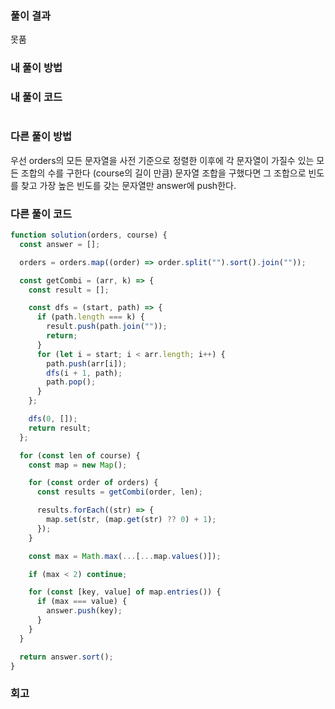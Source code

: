 ### 풀이 결과

못품

### 내 풀이 방법

### 내 풀이 코드

```js

```

### 다른 풀이 방법

우선 orders의 모든 문자열을 사전 기준으로 정렬한 이후에
각 문자열이 가질수 있는 모든 조합의 수를 구한다 (course의 길이 만큼)
문자열 조합을 구했다면 그 조합으로 빈도를 찾고 가장 높은 빈도를 갖는 문자열만 answer에 push한다.

### 다른 풀이 코드

```js
function solution(orders, course) {
  const answer = [];

  orders = orders.map((order) => order.split("").sort().join(""));

  const getCombi = (arr, k) => {
    const result = [];

    const dfs = (start, path) => {
      if (path.length === k) {
        result.push(path.join(""));
        return;
      }
      for (let i = start; i < arr.length; i++) {
        path.push(arr[i]);
        dfs(i + 1, path);
        path.pop();
      }
    };

    dfs(0, []);
    return result;
  };

  for (const len of course) {
    const map = new Map();

    for (const order of orders) {
      const results = getCombi(order, len);

      results.forEach((str) => {
        map.set(str, (map.get(str) ?? 0) + 1);
      });
    }

    const max = Math.max(...[...map.values()]);

    if (max < 2) continue;

    for (const [key, value] of map.entries()) {
      if (max === value) {
        answer.push(key);
      }
    }
  }

  return answer.sort();
}
```

### 회고
